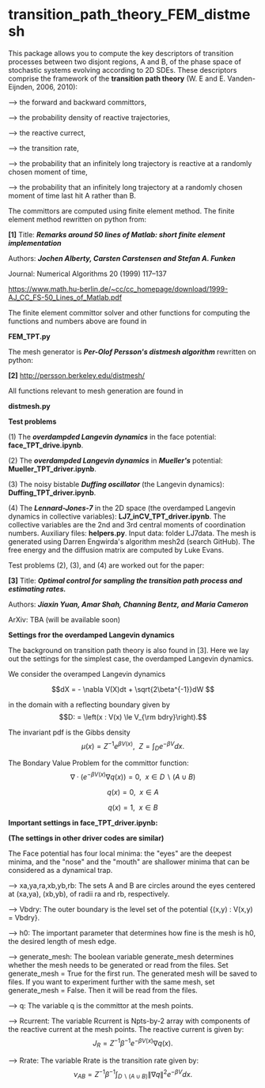 # transition_path_theory_FEM_distmesh
This package allows you to compute the key descriptors of transition processes between two disjont regions, A and B, of the phase space of stochastic systems evolving according to 2D SDEs. These descriptors comprise the framework of the **transition path theory** (W. E and E. Vanden-Eijnden, 2006, 2010):

--> the forward and backward committors,

--> the probability density of reactive trajectories,

--> the reactive currect,

--> the transition rate,

--> the probability that an infinitely long trajectory is reactive at a randomly chosen moment of time,

--> the probability that an infinitely long trajectory at a randomly chosen moment of time last hit A rather than B.

The committors are computed using finite element method. The finite element method rewritten on python from:

**[1]** Title: ***Remarks around 50 lines of Matlab: short finite element implementation***

Authors: ***Jochen Alberty, Carsten Carstensen and Stefan A. Funken***

Journal: Numerical Algorithms 20 (1999) 117–137

https://www.math.hu-berlin.de/~cc/cc_homepage/download/1999-AJ_CC_FS-50_Lines_of_Matlab.pdf

The finite element committor solver and other functions for computing the functions and numbers above are found in 

**FEM_TPT.py**

The mesh generator is ***Per-Olof Persson's distmesh algorithm*** rewritten on python:

**[2]** http://persson.berkeley.edu/distmesh/

All functions relevant to mesh generation are found in

**distmesh.py**

**Test problems**

(1) The ***overdampded Langevin dynamics*** in the face potential: **face_TPT_drive.ipynb**.

(2) The ***overdampded Langevin dynamics*** in ***Mueller's*** potential: **Mueller_TPT_driver.ipynb**.

(3) The noisy bistable ***Duffing oscillator*** (the Langevin dynamics): **Duffing_TPT_driver.ipynb**.

(4) The ***Lennard-Jones-7*** in the 2D space (the overdamped Langevin dynamics in collective variables): **LJ7_inCV_TPT_driver.ipynb**. The collective variables are the 2nd and 3rd central moments of coordination numbers. Auxiliary files: **helpers.py**. Input data: folder LJ7data. The mesh is generated using Darren Engwirda's algorithm mesh2d (search GitHub). The free energy and the diffusion matrix are computed by Luke Evans. 

Test problems (2), (3), and (4) are worked out for the paper:

**[3]** Title: ***Optimal control for sampling the transition path process and estimating rates.***

Authors: ***Jiaxin Yuan, Amar Shah, Channing Bentz, and Maria Cameron***

ArXiv: TBA (will be available soon)

**Settings fror the overdamped Langevin dynamics**

The background on transition path theory is also found in [3]. Here we lay out the settings for the simplest case, the overdamped Langevin dynamics.

We consider the overamped Langevin dynamics 

$$dX = - \nabla V(X)dt + \sqrt{2\beta^{-1}}dW $$

in the domain with a reflecting boundary given by $$D: = \left(x : V(x) \le V_{\rm bdry}\right).$$

The invariant pdf is the Gibbs density $$\mu(x) = Z^{-1} e^{\beta V(x)},~~ Z = \int_{D} e^{-\beta V}dx.$$

The Bondary Value Problem for the committor function:
$$\nabla \cdot \left( e^{-\beta V(x)} \nabla q(x)\right) = 0, ~~ x \in D \backslash (A\cup B)$$

$$q(x) = 0,~~ x \in A$$

$$q(x) = 1, ~~ x \in B$$

**Important settings in face_TPT_driver.ipynb:**

**(The settings in other driver codes are similar)**

The Face potential has four local minima: the "eyes" are the deepest minima, and the "nose" and the "mouth" are shallower minima that can be considered as a dynamical trap.

--> xa,ya,ra,xb,yb,rb: The sets A and B are circles around the eyes centered at  (xa,ya), (xb,yb), of radii ra and rb, respectively.

--> Vbdry: The outer boundary is the level set of the potential {(x,y) : V(x,y) = Vbdry}. 

--> h0: The important parameter that determines how fine is the mesh is h0, the desired length of mesh edge.

--> generate_mesh: The boolean variable generate_mesh determines whether the mesh needs to be generated or read from the files. Set generate_mesh = True for the first run. The generated mesh will be saved to files. If you want to experiment further with the same mesh, set generate_mesh = False. Then it will be read from the files.

--> q: The variable q is the committor at the mesh points.

--> Rcurrent: The variable Rcurrent is Npts-by-2 array with components of the reactive current at the mesh points. The reactive current is given by:
$$ J_R = Z^{-1}\beta^{-1}e^{-\beta V(x)}\nabla q(x).$$

--> Rrate: The variable Rrate is the transition rate given by:
$$\nu_{AB} = Z^{-1}\beta^{-1}\int_{D\backslash(A\cup B)} \|\nabla q\|^2e^{-\beta V} dx.$$
